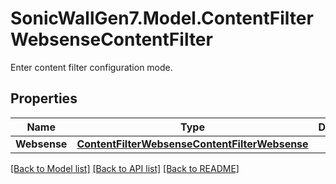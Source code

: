 # SonicWallGen7.Model.ContentFilterWebsenseContentFilter
Enter content filter configuration mode.

## Properties

Name | Type | Description | Notes
------------ | ------------- | ------------- | -------------
**Websense** | [**ContentFilterWebsenseContentFilterWebsense**](ContentFilterWebsenseContentFilterWebsense.md) |  | [optional] 

[[Back to Model list]](../README.md#documentation-for-models) [[Back to API list]](../README.md#documentation-for-api-endpoints) [[Back to README]](../README.md)

